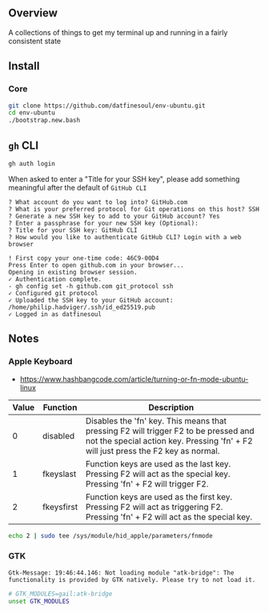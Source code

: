 ## Overview

A collections of things to get my terminal up and running in a fairly consistent state

## Install

### Core

```bash
git clone https://github.com/datfinesoul/env-ubuntu.git
cd env-ubuntu
./bootstrap.new.bash
```

## `gh` CLI

```bash
gh auth login
```

When asked to enter a "Title for your SSH key", please add something meaningful after the default of `GitHub CLI`

```
? What account do you want to log into? GitHub.com
? What is your preferred protocol for Git operations on this host? SSH
? Generate a new SSH key to add to your GitHub account? Yes
? Enter a passphrase for your new SSH key (Optional):
? Title for your SSH key: GitHub CLI
? How would you like to authenticate GitHub CLI? Login with a web browser

! First copy your one-time code: 46C9-00D4
Press Enter to open github.com in your browser...
Opening in existing browser session.
✓ Authentication complete.
- gh config set -h github.com git_protocol ssh
✓ Configured git protocol
✓ Uploaded the SSH key to your GitHub account: /home/philip.hadviger/.ssh/id_ed25519.pub
✓ Logged in as datfinesoul
```

## Notes

### Apple Keyboard

- https://www.hashbangcode.com/article/turning-or-fn-mode-ubuntu-linux

| Value | Function | Description |
| - | - | - |
| 0 | disabled | Disables the 'fn' key. This means that pressing F2 will trigger F2 to be pressed and not the special action key. Pressing 'fn' + F2 will just press the F2 key as normal. |
| 1 | fkeyslast | Function keys are used as the last key. Pressing F2 will act as the special key. Pressing 'fn' + F2 will trigger F2. |
| 2 | fkeysfirst | Function keys are used as the first key. Pressing F2 will act as triggering F2. Pressing 'fn' + F2 will act as the special key. |

```bash
echo 2 | sudo tee /sys/module/hid_apple/parameters/fnmode
```

### GTK

```log
Gtk-Message: 19:46:44.146: Not loading module "atk-bridge": The functionality is provided by GTK natively. Please try to not load it.
```

```bash
# GTK_MODULES=gail:atk-bridge
unset GTK_MODULES
```
